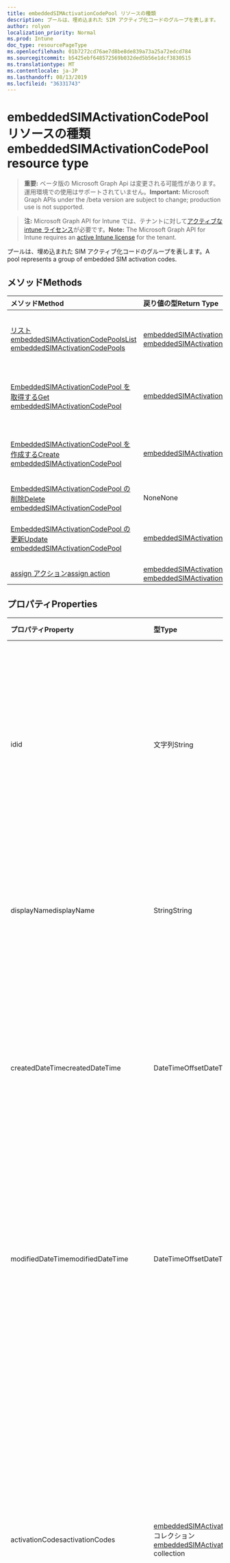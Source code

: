 ```yaml
---
title: embeddedSIMActivationCodePool リソースの種類
description: プールは、埋め込まれた SIM アクティブ化コードのグループを表します。
author: rolyon
localization_priority: Normal
ms.prod: Intune
doc_type: resourcePageType
ms.openlocfilehash: 01b7272cd76ae7d8be8de839a73a25a72edcd784
ms.sourcegitcommit: b5425ebf648572569b032ded5b56e1dcf3830515
ms.translationtype: MT
ms.contentlocale: ja-JP
ms.lasthandoff: 08/13/2019
ms.locfileid: "36331743"
---
```

# <a name="embeddedsimactivationcodepool-resource-type"></a><span data-ttu-id="063d2-103">embeddedSIMActivationCodePool リソースの種類</span><span class="sxs-lookup"><span data-stu-id="063d2-103">embeddedSIMActivationCodePool resource type</span></span>

> <span data-ttu-id="063d2-104">**重要:** ベータ版の Microsoft Graph Api は変更される可能性があります。運用環境での使用はサポートされていません。</span><span class="sxs-lookup"><span data-stu-id="063d2-104">**Important:** Microsoft Graph APIs under the /beta version are subject to change; production use is not supported.</span></span>

> <span data-ttu-id="063d2-105">**注:** Microsoft Graph API for Intune では、テナントに対して[アクティブな intune ライセンス](https://go.microsoft.com/fwlink/?linkid=839381)が必要です。</span><span class="sxs-lookup"><span data-stu-id="063d2-105">**Note:** The Microsoft Graph API for Intune requires an [active Intune license](https://go.microsoft.com/fwlink/?linkid=839381) for the tenant.</span></span>

<span data-ttu-id="063d2-106">プールは、埋め込まれた SIM アクティブ化コードのグループを表します。</span><span class="sxs-lookup"><span data-stu-id="063d2-106">A pool represents a group of embedded SIM activation codes.</span></span>

## <a name="methods"></a><span data-ttu-id="063d2-107">メソッド</span><span class="sxs-lookup"><span data-stu-id="063d2-107">Methods</span></span>
|<span data-ttu-id="063d2-108">メソッド</span><span class="sxs-lookup"><span data-stu-id="063d2-108">Method</span></span>|<span data-ttu-id="063d2-109">戻り値の型</span><span class="sxs-lookup"><span data-stu-id="063d2-109">Return Type</span></span>|<span data-ttu-id="063d2-110">説明</span><span class="sxs-lookup"><span data-stu-id="063d2-110">Description</span></span>|
|:---|:---|:---|
|[<span data-ttu-id="063d2-111">リスト embeddedSIMActivationCodePools</span><span class="sxs-lookup"><span data-stu-id="063d2-111">List embeddedSIMActivationCodePools</span></span>](../api/intune-esim-embeddedsimactivationcodepool-list.md)|<span data-ttu-id="063d2-112">[embeddedSIMActivationCodePool](../resources/intune-esim-embeddedsimactivationcodepool.md)コレクション</span><span class="sxs-lookup"><span data-stu-id="063d2-112">[embeddedSIMActivationCodePool](../resources/intune-esim-embeddedsimactivationcodepool.md) collection</span></span>|<span data-ttu-id="063d2-113">[EmbeddedSIMActivationCodePool](../resources/intune-esim-embeddedsimactivationcodepool.md)オブジェクトのプロパティとリレーションシップをリストします。</span><span class="sxs-lookup"><span data-stu-id="063d2-113">List properties and relationships of the [embeddedSIMActivationCodePool](../resources/intune-esim-embeddedsimactivationcodepool.md) objects.</span></span>|
|[<span data-ttu-id="063d2-114">EmbeddedSIMActivationCodePool を取得する</span><span class="sxs-lookup"><span data-stu-id="063d2-114">Get embeddedSIMActivationCodePool</span></span>](../api/intune-esim-embeddedsimactivationcodepool-get.md)|[<span data-ttu-id="063d2-115">embeddedSIMActivationCodePool</span><span class="sxs-lookup"><span data-stu-id="063d2-115">embeddedSIMActivationCodePool</span></span>](../resources/intune-esim-embeddedsimactivationcodepool.md)|<span data-ttu-id="063d2-116">[EmbeddedSIMActivationCodePool](../resources/intune-esim-embeddedsimactivationcodepool.md)オブジェクトのプロパティとリレーションシップを読み取ります。</span><span class="sxs-lookup"><span data-stu-id="063d2-116">Read properties and relationships of the [embeddedSIMActivationCodePool](../resources/intune-esim-embeddedsimactivationcodepool.md) object.</span></span>|
|[<span data-ttu-id="063d2-117">EmbeddedSIMActivationCodePool を作成する</span><span class="sxs-lookup"><span data-stu-id="063d2-117">Create embeddedSIMActivationCodePool</span></span>](../api/intune-esim-embeddedsimactivationcodepool-create.md)|[<span data-ttu-id="063d2-118">embeddedSIMActivationCodePool</span><span class="sxs-lookup"><span data-stu-id="063d2-118">embeddedSIMActivationCodePool</span></span>](../resources/intune-esim-embeddedsimactivationcodepool.md)|<span data-ttu-id="063d2-119">新しい[embeddedSIMActivationCodePool](../resources/intune-esim-embeddedsimactivationcodepool.md)オブジェクトを作成します。</span><span class="sxs-lookup"><span data-stu-id="063d2-119">Create a new [embeddedSIMActivationCodePool](../resources/intune-esim-embeddedsimactivationcodepool.md) object.</span></span>|
|[<span data-ttu-id="063d2-120">EmbeddedSIMActivationCodePool の削除</span><span class="sxs-lookup"><span data-stu-id="063d2-120">Delete embeddedSIMActivationCodePool</span></span>](../api/intune-esim-embeddedsimactivationcodepool-delete.md)|<span data-ttu-id="063d2-121">None</span><span class="sxs-lookup"><span data-stu-id="063d2-121">None</span></span>|<span data-ttu-id="063d2-122">[EmbeddedSIMActivationCodePool](../resources/intune-esim-embeddedsimactivationcodepool.md)を削除します。</span><span class="sxs-lookup"><span data-stu-id="063d2-122">Deletes a [embeddedSIMActivationCodePool](../resources/intune-esim-embeddedsimactivationcodepool.md).</span></span>|
|[<span data-ttu-id="063d2-123">EmbeddedSIMActivationCodePool の更新</span><span class="sxs-lookup"><span data-stu-id="063d2-123">Update embeddedSIMActivationCodePool</span></span>](../api/intune-esim-embeddedsimactivationcodepool-update.md)|[<span data-ttu-id="063d2-124">embeddedSIMActivationCodePool</span><span class="sxs-lookup"><span data-stu-id="063d2-124">embeddedSIMActivationCodePool</span></span>](../resources/intune-esim-embeddedsimactivationcodepool.md)|<span data-ttu-id="063d2-125">[EmbeddedSIMActivationCodePool](../resources/intune-esim-embeddedsimactivationcodepool.md)オブジェクトのプロパティを更新します。</span><span class="sxs-lookup"><span data-stu-id="063d2-125">Update the properties of a [embeddedSIMActivationCodePool](../resources/intune-esim-embeddedsimactivationcodepool.md) object.</span></span>|
|[<span data-ttu-id="063d2-126">assign アクション</span><span class="sxs-lookup"><span data-stu-id="063d2-126">assign action</span></span>](../api/intune-esim-embeddedsimactivationcodepool-assign.md)|<span data-ttu-id="063d2-127">[embeddedSIMActivationCodePoolAssignment](../resources/intune-esim-embeddedsimactivationcodepoolassignment.md)コレクション</span><span class="sxs-lookup"><span data-stu-id="063d2-127">[embeddedSIMActivationCodePoolAssignment](../resources/intune-esim-embeddedsimactivationcodepoolassignment.md) collection</span></span>|<span data-ttu-id="063d2-128">まだ文書化されていません</span><span class="sxs-lookup"><span data-stu-id="063d2-128">Not yet documented</span></span>|

## <a name="properties"></a><span data-ttu-id="063d2-129">プロパティ</span><span class="sxs-lookup"><span data-stu-id="063d2-129">Properties</span></span>
|<span data-ttu-id="063d2-130">プロパティ</span><span class="sxs-lookup"><span data-stu-id="063d2-130">Property</span></span>|<span data-ttu-id="063d2-131">型</span><span class="sxs-lookup"><span data-stu-id="063d2-131">Type</span></span>|<span data-ttu-id="063d2-132">説明</span><span class="sxs-lookup"><span data-stu-id="063d2-132">Description</span></span>|
|:---|:---|:---|
|<span data-ttu-id="063d2-133">id</span><span class="sxs-lookup"><span data-stu-id="063d2-133">id</span></span>|<span data-ttu-id="063d2-134">文字列</span><span class="sxs-lookup"><span data-stu-id="063d2-134">String</span></span>|<span data-ttu-id="063d2-135">埋め込まれた SIM アクティブ化コードプールの一意識別子。</span><span class="sxs-lookup"><span data-stu-id="063d2-135">Unique identifier for the embedded SIM activation code pool.</span></span> <span data-ttu-id="063d2-136">作成時に割り当てられたシステム生成値。</span><span class="sxs-lookup"><span data-stu-id="063d2-136">System generated value assigned when created.</span></span>|
|<span data-ttu-id="063d2-137">displayName</span><span class="sxs-lookup"><span data-stu-id="063d2-137">displayName</span></span>|<span data-ttu-id="063d2-138">String</span><span class="sxs-lookup"><span data-stu-id="063d2-138">String</span></span>|<span data-ttu-id="063d2-139">埋め込まれた SIM アクティブ化コードプールの管理者定義の名前。</span><span class="sxs-lookup"><span data-stu-id="063d2-139">The admin defined name of the embedded SIM activation code pool.</span></span>|
|<span data-ttu-id="063d2-140">createdDateTime</span><span class="sxs-lookup"><span data-stu-id="063d2-140">createdDateTime</span></span>|<span data-ttu-id="063d2-141">DateTimeOffset</span><span class="sxs-lookup"><span data-stu-id="063d2-141">DateTimeOffset</span></span>|<span data-ttu-id="063d2-142">埋め込まれた SIM ライセンス認証コードプールが作成された時刻。</span><span class="sxs-lookup"><span data-stu-id="063d2-142">The time the embedded SIM activation code pool was created.</span></span> <span data-ttu-id="063d2-143">サービス側を生成しました。</span><span class="sxs-lookup"><span data-stu-id="063d2-143">Generated service side.</span></span>|
|<span data-ttu-id="063d2-144">modifiedDateTime</span><span class="sxs-lookup"><span data-stu-id="063d2-144">modifiedDateTime</span></span>|<span data-ttu-id="063d2-145">DateTimeOffset</span><span class="sxs-lookup"><span data-stu-id="063d2-145">DateTimeOffset</span></span>|<span data-ttu-id="063d2-146">埋め込まれた SIM ライセンス認証コードプールが最後に変更された時刻。</span><span class="sxs-lookup"><span data-stu-id="063d2-146">The time the embedded SIM activation code pool was last modified.</span></span> <span data-ttu-id="063d2-147">サービス側を更新しました。</span><span class="sxs-lookup"><span data-stu-id="063d2-147">Updated service side.</span></span>|
|<span data-ttu-id="063d2-148">activationCodes</span><span class="sxs-lookup"><span data-stu-id="063d2-148">activationCodes</span></span>|<span data-ttu-id="063d2-149">[embeddedSIMActivationCode](../resources/intune-esim-embeddedsimactivationcode.md)コレクション</span><span class="sxs-lookup"><span data-stu-id="063d2-149">[embeddedSIMActivationCode](../resources/intune-esim-embeddedsimactivationcode.md) collection</span></span>|<span data-ttu-id="063d2-150">このプールに属するアクティブ化コード。</span><span class="sxs-lookup"><span data-stu-id="063d2-150">The activation codes which belong to this pool.</span></span> <span data-ttu-id="063d2-151">このナビゲーションプロパティは、アクティブ化コードを Intune に送信するために使用されますが、Intune からのアクティブ化コードの読み取りには使用できません。</span><span class="sxs-lookup"><span data-stu-id="063d2-151">This navigation property is used to post activation codes to Intune but cannot be used to read activation codes from Intune.</span></span>|
|<span data-ttu-id="063d2-152">activationCodeCount</span><span class="sxs-lookup"><span data-stu-id="063d2-152">activationCodeCount</span></span>|<span data-ttu-id="063d2-153">Int32</span><span class="sxs-lookup"><span data-stu-id="063d2-153">Int32</span></span>|<span data-ttu-id="063d2-154">このプールに属するアクティブ化コードの合計数。</span><span class="sxs-lookup"><span data-stu-id="063d2-154">The total count of activation codes which belong to this pool.</span></span>|

## <a name="relationships"></a><span data-ttu-id="063d2-155">リレーションシップ</span><span class="sxs-lookup"><span data-stu-id="063d2-155">Relationships</span></span>
|<span data-ttu-id="063d2-156">リレーションシップ</span><span class="sxs-lookup"><span data-stu-id="063d2-156">Relationship</span></span>|<span data-ttu-id="063d2-157">型</span><span class="sxs-lookup"><span data-stu-id="063d2-157">Type</span></span>|<span data-ttu-id="063d2-158">説明</span><span class="sxs-lookup"><span data-stu-id="063d2-158">Description</span></span>|
|:---|:---|:---|
|<span data-ttu-id="063d2-159">assignments</span><span class="sxs-lookup"><span data-stu-id="063d2-159">assignments</span></span>|<span data-ttu-id="063d2-160">[embeddedSIMActivationCodePoolAssignment](../resources/intune-esim-embeddedsimactivationcodepoolassignment.md)コレクション</span><span class="sxs-lookup"><span data-stu-id="063d2-160">[embeddedSIMActivationCodePoolAssignment](../resources/intune-esim-embeddedsimactivationcodepoolassignment.md) collection</span></span>|<span data-ttu-id="063d2-161">このプールが割り当てられているターゲットのリストへのナビゲーションプロパティ。</span><span class="sxs-lookup"><span data-stu-id="063d2-161">Navigational property to a list of targets to which this pool is assigned.</span></span>|
|<span data-ttu-id="063d2-162">deviceStates</span><span class="sxs-lookup"><span data-stu-id="063d2-162">deviceStates</span></span>|<span data-ttu-id="063d2-163">[embeddedSIMDeviceState](../resources/intune-esim-embeddedsimdevicestate.md)コレクション</span><span class="sxs-lookup"><span data-stu-id="063d2-163">[embeddedSIMDeviceState](../resources/intune-esim-embeddedsimdevicestate.md) collection</span></span>|<span data-ttu-id="063d2-164">このプールのデバイス状態のリストへのナビゲーションプロパティ。</span><span class="sxs-lookup"><span data-stu-id="063d2-164">Navigational property to a list of device states for this pool.</span></span>|

## <a name="json-representation"></a><span data-ttu-id="063d2-165">JSON 表記</span><span class="sxs-lookup"><span data-stu-id="063d2-165">JSON Representation</span></span>
<span data-ttu-id="063d2-166">以下は、リソースの JSON 表記です。</span><span class="sxs-lookup"><span data-stu-id="063d2-166">Here is a JSON representation of the resource.</span></span>
<!-- {
  "blockType": "resource",
  "keyProperty": "id",
  "@odata.type": "microsoft.graph.embeddedSIMActivationCodePool"
}
-->
``` json
{
  "@odata.type": "#microsoft.graph.embeddedSIMActivationCodePool",
  "id": "String (identifier)",
  "displayName": "String",
  "createdDateTime": "String (timestamp)",
  "modifiedDateTime": "String (timestamp)",
  "activationCodes": [
    {
      "@odata.type": "microsoft.graph.embeddedSIMActivationCode",
      "integratedCircuitCardIdentifier": "String",
      "matchingIdentifier": "String",
      "smdpPlusServerAddress": "String"
    }
  ],
  "activationCodeCount": 1024
}
```



